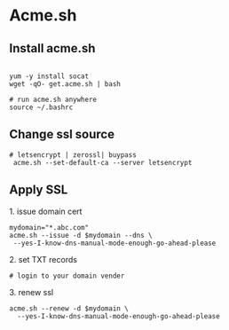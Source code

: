 # Acme.sh

## Install acme.sh

```

yum -y install socat
wget -qO- get.acme.sh | bash 

# run acme.sh anywhere
source ~/.bashrc
```

## Change ssl source

```
# letsencrypt | zerossl| buypass
 acme.sh --set-default-ca --server letsencrypt
```

## Apply SSL

1\. issue domain cert

```
mydomain="*.abc.com"
acme.sh --issue -d $mydomain --dns \
 --yes-I-know-dns-manual-mode-enough-go-ahead-please
```

2\. set TXT records

```
# login to your domain vender
```

3\. renew ssl

```
acme.sh --renew -d $mydomain \
  --yes-I-know-dns-manual-mode-enough-go-ahead-please
```
